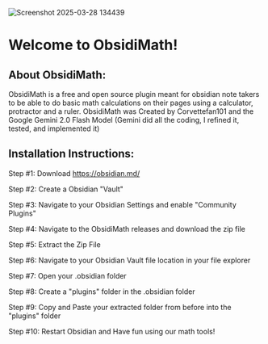 ![Screenshot 2025-03-28 134439](https://github.com/user-attachments/assets/7fe958a1-02f3-42ad-a483-93592e27e2fd)
# Welcome to ObsidiMath! 
## About ObsidiMath:
ObsidiMath is a free and open source plugin meant for obsidian note takers to be able to do basic math calculations on their pages using a calculator, protractor and a ruler. 
ObsidiMath was Created by Corvettefan101 and the Google Gemini 2.0 Flash Model (Gemini did all the coding, I refined it, tested, and implemented it)
## Installation Instructions:
Step #1: Download https://obsidian.md/

Step #2: Create a Obsidian "Vault"

Step #3: Navigate to your Obsidian Settings and enable "Community Plugins"

Step #4: Navigate to the ObsidiMath releases and download the zip file

Step #5: Extract the Zip File

Step #6: Navigate to your Obsidian Vault file location in your file explorer 

Step #7: Open your .obsidian folder

Step #8: Create a "plugins" folder in the .obsidian folder

Step #9: Copy and Paste your extracted folder from before into the "plugins" folder 

Step #10: Restart Obsidian and Have fun using our math tools! 

